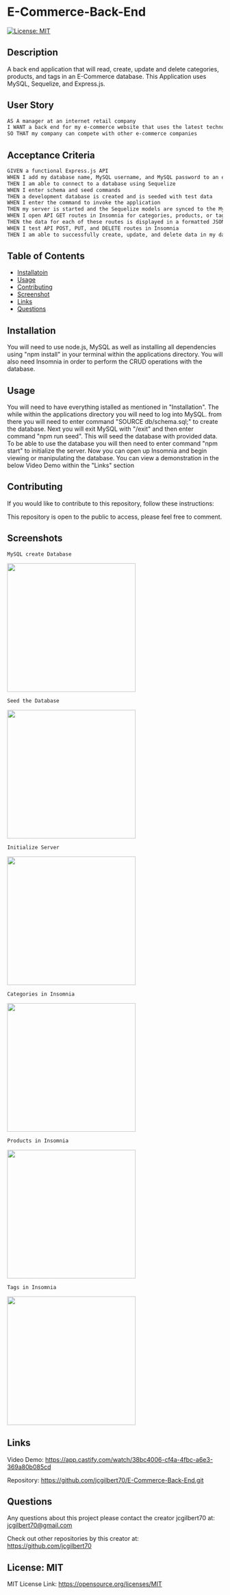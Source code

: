 
  # E-Commerce-Back-End
  

  [![License: MIT](https://img.shields.io/badge/License-MIT-yellow.svg)](https://opensource.org/licenses/MIT)
  
 
  ## Description
  
  A back end application that will read, create, update and delete categories, products, and tags in an E-Commerce database. This Application uses MySQL, Sequelize, and Express.js. 

  ## User Story

```md
AS A manager at an internet retail company
I WANT a back end for my e-commerce website that uses the latest technologies
SO THAT my company can compete with other e-commerce companies
```

  ## Acceptance Criteria

```md
GIVEN a functional Express.js API
WHEN I add my database name, MySQL username, and MySQL password to an environment variable file
THEN I am able to connect to a database using Sequelize
WHEN I enter schema and seed commands
THEN a development database is created and is seeded with test data
WHEN I enter the command to invoke the application
THEN my server is started and the Sequelize models are synced to the MySQL database
WHEN I open API GET routes in Insomnia for categories, products, or tags
THEN the data for each of these routes is displayed in a formatted JSON
WHEN I test API POST, PUT, and DELETE routes in Insomnia
THEN I am able to successfully create, update, and delete data in my database
```
 
  ## Table of Contents
  - [Installatoin](#installation)
  - [Usage](#usage)
  - [Contributing](#contributing)
  - [Screenshot](#screenshot)
  - [Links](#links)
  - [Questions](#questions)
  
 
  ## Installation
  
  You will need to use node.js, MySQL as well as installing all dependencies using "npm install" in your terminal within the applications directory. You will also need Insomnia in order to perform the CRUD operations with the database. 
  
  ## Usage
  
  You will need to have everything istalled as mentioned in "Installation". The while within the applications directory you will need to log into MySQL. from there you will need to enter command "SOURCE db/schema.sql;" to create the database. Next you will exit MySQL with "/exit" and then enter command "npm run seed". This will seed the database with provided data. To be able to use the database you will then need to enter command "npm start" to initialize the server. Now you can open up Insomnia and begin viewing or manipulating the database. You can view a demonstration in the below Video Demo within the "Links" section
 
 
  ## Contributing
  

  If you would like to contribute to this repository, follow these instructions: 
  

  This repository is open to the public to access, please feel free to comment.
  
  ## Screenshots

```MySQL create Database```

 <img src="./assets/img/MySQL.PNG" width="300">

```Seed the Database```

 <img src="./assets/img/Seeds.PNG" width="300">

```Initialize Server```

 <img src="./assets/img/Server.PNG" width="300">

```Categories in Insomnia```

 <img src="./assets/img/Categories.PNG" width="300">

```Products in Insomnia```

 <img src="./assets/img/Products.PNG" width="300">

```Tags in Insomnia```

 <img src="./assets/img/Tags.PNG" width="300">

  ## Links

  Video Demo: 
  https://app.castify.com/watch/38bc4006-cf4a-4fbc-a6e3-369a80b085cd

  Repository: 
  https://github.com/jcgilbert70/E-Commerce-Back-End.git


  ## Questions
  Any questions about this project please contact the creator jcgilbert70 at:
  jcgilbert70@gmail.com
  

  Check out other repositories by this creator at: https://github.com/jcgilbert70
  

  ## License: MIT
  
 
  MIT License Link: https://opensource.org/licenses/MIT

  
